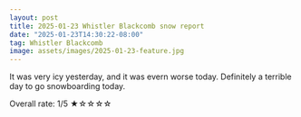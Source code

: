 ```yaml
---
layout: post
title: 2025-01-23 Whistler Blackcomb snow report
date: "2025-01-23T14:30:22-08:00"
tag: Whistler Blackcomb
image: assets/images/2025-01-23-feature.jpg
---
```


It was very icy yesterday, and it was evern worse today. Definitely a terrible day to go snowboarding today.

Overall rate: 1/5 ★☆☆☆☆
